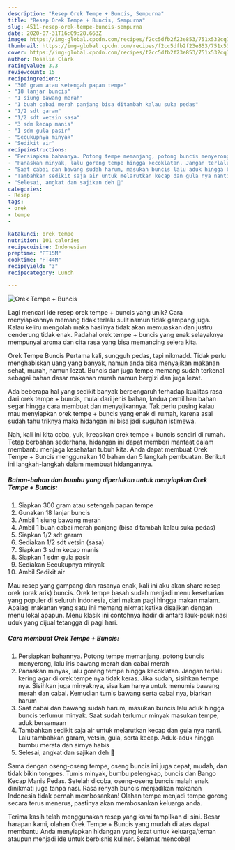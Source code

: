 ```yaml
---
description: "Resep Orek Tempe + Buncis, Sempurna"
title: "Resep Orek Tempe + Buncis, Sempurna"
slug: 4511-resep-orek-tempe-buncis-sempurna
date: 2020-07-31T16:09:28.663Z
image: https://img-global.cpcdn.com/recipes/f2cc5dfb2f23e853/751x532cq70/orek-tempe-buncis-foto-resep-utama.jpg
thumbnail: https://img-global.cpcdn.com/recipes/f2cc5dfb2f23e853/751x532cq70/orek-tempe-buncis-foto-resep-utama.jpg
cover: https://img-global.cpcdn.com/recipes/f2cc5dfb2f23e853/751x532cq70/orek-tempe-buncis-foto-resep-utama.jpg
author: Rosalie Clark
ratingvalue: 3.3
reviewcount: 15
recipeingredient:
- "300 gram atau setengah papan tempe"
- "18 lanjar buncis"
- "1 siung bawang merah"
- "1 buah cabai merah panjang bisa ditambah kalau suka pedas"
- "1/2 sdt garam"
- "1/2 sdt vetsin sasa"
- "3 sdm kecap manis"
- "1 sdm gula pasir"
- "Secukupnya minyak"
- "Sedikit air"
recipeinstructions:
- "Persiapkan bahannya. Potong tempe memanjang, potong buncis menyerong, lalu iris bawang merah dan cabai merah"
- "Panaskan minyak, lalu goreng tempe hingga kecoklatan. Jangan terlalu kering agar di orek tempe nya tidak keras. Jika sudah, sisihkan tempe nya. Sisihkan juga minyaknya, sisa kan hanya untuk menumis bawang merah dan cabai. Kemudian tumis bawang serta cabai nya, biarkan harum"
- "Saat cabai dan bawang sudah harum, masukan buncis lalu aduk hingga buncis terlumur minyak. Saat sudah terlumur minyak masukan tempe, aduk bersamaan"
- "Tambahkan sedikit saja air untuk melarutkan kecap dan gula nya nanti. Lalu tambahkan garam, vetsin, gula, serta kecap. Aduk-aduk hingga bumbu merata dan airnya habis"
- "Selesai, angkat dan sajikan deh 🤤"
categories:
- Resep
tags:
- orek
- tempe
- 

katakunci: orek tempe  
nutrition: 101 calories
recipecuisine: Indonesian
preptime: "PT15M"
cooktime: "PT44M"
recipeyield: "3"
recipecategory: Lunch

---
```



![Orek Tempe + Buncis](https://img-global.cpcdn.com/recipes/f2cc5dfb2f23e853/751x532cq70/orek-tempe-buncis-foto-resep-utama.jpg)

Lagi mencari ide resep orek tempe + buncis yang unik? Cara menyiapkannya memang tidak terlalu sulit namun tidak gampang juga. Kalau keliru mengolah maka hasilnya tidak akan memuaskan dan justru cenderung tidak enak. Padahal orek tempe + buncis yang enak selayaknya mempunyai aroma dan cita rasa yang bisa memancing selera kita.

Orek Tempe Buncis Pertama kali, sungguh pedas, tapi nikmadd. Tidak perlu menghabiskan uang yang banyak, namun anda bisa menyajikan makanan sehat, murah, namun lezat. Buncis dan juga tempe memang sudah terkenal sebagai bahan dasar makanan murah namun bergizi dan juga lezat.

Ada beberapa hal yang sedikit banyak berpengaruh terhadap kualitas rasa dari orek tempe + buncis, mulai dari jenis bahan, kedua pemilihan bahan segar hingga cara membuat dan menyajikannya. Tak perlu pusing kalau mau menyiapkan orek tempe + buncis yang enak di rumah, karena asal sudah tahu triknya maka hidangan ini bisa jadi suguhan istimewa.


Nah, kali ini kita coba, yuk, kreasikan orek tempe + buncis sendiri di rumah. Tetap berbahan sederhana, hidangan ini dapat memberi manfaat dalam membantu menjaga kesehatan tubuh kita. Anda dapat membuat Orek Tempe + Buncis menggunakan 10 bahan dan 5 langkah pembuatan. Berikut ini langkah-langkah dalam membuat hidangannya.

<!--inarticleads1-->

##### Bahan-bahan dan bumbu yang diperlukan untuk menyiapkan Orek Tempe + Buncis:

1. Siapkan 300 gram atau setengah papan tempe
1. Gunakan 18 lanjar buncis
1. Ambil 1 siung bawang merah
1. Ambil 1 buah cabai merah panjang (bisa ditambah kalau suka pedas)
1. Siapkan 1/2 sdt garam
1. Sediakan 1/2 sdt vetsin (sasa)
1. Siapkan 3 sdm kecap manis
1. Siapkan 1 sdm gula pasir
1. Sediakan Secukupnya minyak
1. Ambil Sedikit air


Mau resep yang gampang dan rasanya enak, kali ini aku akan share resep orek (orak arik) buncis. Orek tempe basah sudah menjadi menu keseharian yang populer di seluruh Indonesia, dari makan pagi hingga makan malam. Apalagi makanan yang satu ini memang nikmat ketika disajikan dengan menu lokal apapun. Menu klasik ini contohnya hadir di antara lauk-pauk nasi uduk yang dijual tetangga di pagi hari. 

<!--inarticleads2-->

##### Cara membuat Orek Tempe + Buncis:

1. Persiapkan bahannya. Potong tempe memanjang, potong buncis menyerong, lalu iris bawang merah dan cabai merah
1. Panaskan minyak, lalu goreng tempe hingga kecoklatan. Jangan terlalu kering agar di orek tempe nya tidak keras. Jika sudah, sisihkan tempe nya. Sisihkan juga minyaknya, sisa kan hanya untuk menumis bawang merah dan cabai. Kemudian tumis bawang serta cabai nya, biarkan harum
1. Saat cabai dan bawang sudah harum, masukan buncis lalu aduk hingga buncis terlumur minyak. Saat sudah terlumur minyak masukan tempe, aduk bersamaan
1. Tambahkan sedikit saja air untuk melarutkan kecap dan gula nya nanti. Lalu tambahkan garam, vetsin, gula, serta kecap. Aduk-aduk hingga bumbu merata dan airnya habis
1. Selesai, angkat dan sajikan deh 🤤


Sama dengan oseng-oseng tempe, oseng buncis ini juga cepat, mudah, dan tidak bikin tongpes. Tumis minyak, bumbu pelengkap, buncis dan Bango Kecap Manis Pedas. Setelah dicoba, oseng-oseng buncis malah enak dinikmati juga tanpa nasi. Rasa renyah buncis menjadikan makanan Indonesia tidak pernah membosankan! Olahan tempe menjadi tempe goreng secara terus menerus, pastinya akan membosankan keluarga anda. 

Terima kasih telah menggunakan resep yang kami tampilkan di sini. Besar harapan kami, olahan Orek Tempe + Buncis yang mudah di atas dapat membantu Anda menyiapkan hidangan yang lezat untuk keluarga/teman ataupun menjadi ide untuk berbisnis kuliner. Selamat mencoba!
